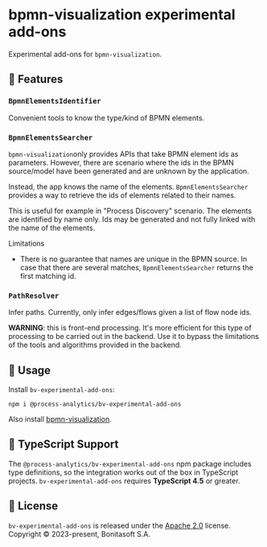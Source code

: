 # bpmn-visualization experimental add-ons

Experimental add-ons for `bpmn-visualization`.


## 🎨 Features

### `BpmnElementsIdentifier`

Convenient tools to know the type/kind of BPMN elements.


### `BpmnElementsSearcher`

`bpmn-visualization`only provides APIs that take BPMN element ids as parameters.
However, there are scenario where the ids in the BPMN source/model have been generated and are unknown by the application.

Instead, the app knows the name of the elements. `BpmnElementsSearcher` provides a way to retrieve the ids of elements related to their names.

This is useful for example in "Process Discovery" scenario. The elements are identified by name only. Ids may be generated
and not fully linked with the name of the elements.

Limitations
- There is no guarantee that names are unique in the BPMN source. In case that there are several matches, `BpmnElementsSearcher` returns the first matching id.


### `PathResolver`

Infer paths. Currently, only infer edges/flows given a list of flow node ids.

**WARNING**: this is front-end processing. It's more efficient for this type of processing to be carried out in the backend.
Use it to bypass the limitations of the tools and algorithms provided in the backend.


## 📌 Usage
<!-- ### 📌 Usage in applications and projects -->

Install `bv-experimental-add-ons`:
```shell script
npm i @process-analytics/bv-experimental-add-ons
```

Also install [bpmn-visualization](https://github.com/process-analytics/bpmn-visualization-js/).


## 📜 TypeScript Support

The `@process-analytics/bv-experimental-add-ons` npm package includes type definitions, so the integration works out of the box in TypeScript projects.
`bv-experimental-add-ons` requires **TypeScript 4.5** or greater.


## 📃 License

`bv-experimental-add-ons` is released under the [Apache 2.0](LICENSE) license.  
Copyright &copy; 2023-present, Bonitasoft S.A.
